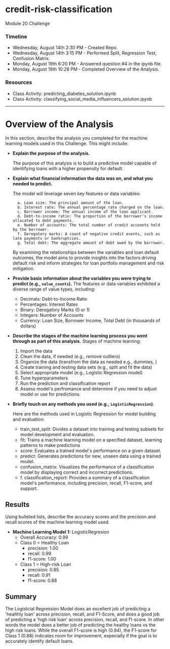 # credit-risk-classification
Module 20 Challenge

### Timeline
* Wednesday, August 14th 2:30 PM - Created Repo.
* Wednesday, August 14th 3:15 PM - Performed Split, Regression Test, Confusion Matrix.
* Monday, August 19th 6:20 PM - Answered question #4 in the ipynb file.
* Monday, August 19th 10:28 PM - Completed Overview of the Analysis.

### Resources
* Class Activity: predicting_diabetes_solution.ipynb
* Class Activity: classifying_social_media_influencers_solution.ipynb

-------------------------------------------------------------------------
# Overview of the Analysis

In this section, describe the analysis you completed for the machine learning models used in this Challenge. This might include:

* **Explain the purpose of the analysis.**

    The purpose of this analysis is to build a predictive model capable of identifying loans with a higher propensity for default. 

* **Explain what financial information the data was on, and what you needed to predict.** 

    The model will leverage seven key features or data variables:

        a. Loan size: The principal amount of the loan.
        b. Interest rate: The annual percentage rate charged on the loan.
        c. Borrower income: The annual income of the loan applicant.
        d. Debt-to-income ratio: The proportion of the borrower's income allocated to debt payments.
        e. Number of accounts: The total number of credit accounts held by the borrower.
        f. Derogatory marks: A count of negative credit events, such as late payments or bankruptcies.
        g. Total debt: The aggregate amount of debt owed by the borrower.

    By examining the relationships between the variables and loan default outcomes, the model aims to provide insights into the factors driving default risk and inform strategies for loan portfolio management and risk mitigation.

* **Provide basic information about the variables you were trying to predict (e.g., `value_counts`).**
    The features or data variables exhibited a diverse range of value types, including:
    * Decimals: Debt-to-Income Ratio
    * Percentages: Interest Rates
    * Binary: Derogatory Marks (0 or 1)
    * Integers: Number of Accounts
    * Currency: Loan Size, Borrower Income, Total Debt (in thousands of dollars)

* **Describe the stages of the machine learning process you went through as part of this analysis.**
    Stages of machine learning:
    1. Import the data
    2. Clean the data, if needed (e.g., remove outliers)
    3. Organize the data (transfrom the data as needed e.g., dummies, )
    4. Create training and testing data sets (e.g., split and fit the data)
    5. Select appropriate model (e.g., Logistic Regression model)
    6. Tune hyperparameters
    7. Run the prediction and classification report 
    8. Assess model's perfromance and determine if you need to adjust model or use for predictions.

* **Briefly touch on any methods you used (e.g., `LogisticRegression`).**
    
    Here are the methods used in Logistic Regression for model building and evaluation:
    * train_test_split: Divides a dataset into training and testing subsets for model development and evaluation.
    * fit: Trains a machine learning model on a specified dataset, learning patterns to make predictions
    * score: Evaluates a trained model's performance on a given dataset.
    * predict: Generates predictions for new, unseen data using a trained model.
    * confusion_matrix: Visualizes the performance of a classification model by displaying correct and incorrect predictions.
    * f. classification_report: Provides a summary of a classification model's performance, including precision, recall, F1-score, and support.

## Results

Using bulleted lists, describe the accuracy scores and the precision and recall scores of the machine learning model used.

* **Machine Learning Model 1:** LogisticRegresion
    * Overall Accuracy: 0.99
    * Class 0 = Healthy Loan
        * precision: 1.00
        * recall: 0.99
        * f1-score: 1.00
    * Class 1 = High-risk Loan
        * precision: 0.85
        * recall: 0.91
        * f1-score: 0.88

## Summary

The Logistcial Regression Model does an excellent job of predicting a 'healthly loan' across precision, recall, and F1-Score, and does a good job of predicting a 'high risk loan' across precision, recall, and f1-score.   In other words the model does a better job of predicting the healthy loans vs the high risk loans. While the overall F1-score is high (0.94), the F1-score for Class 1 (0.88) indicates room for improvement, especially if the goal is to accurately identify default loans.